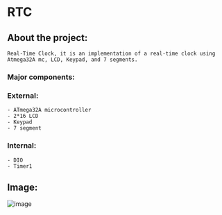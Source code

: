 # RTC
## About the project:
    Real-Time Clock, it is an implementation of a real-time clock using Atmega32A mc, LCD, Keypad, and 7 segments.
### Major components:
  ### External:
    - ATmega32A microcontroller 
    - 2*16 LCD
    - Keypad
    - 7 segment
  ### Internal:
    - DIO
    - Timer1
  ## Image:
![image](https://user-images.githubusercontent.com/78216592/164118699-a6b1a30d-deeb-42d1-b568-b14a9cfef4f4.png)


